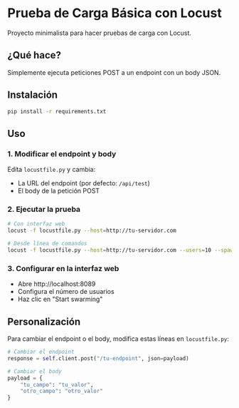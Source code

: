 # Prueba de Carga Básica con Locust

Proyecto minimalista para hacer pruebas de carga con Locust.

## ¿Qué hace?

Simplemente ejecuta peticiones POST a un endpoint con un body JSON.

## Instalación

```bash
pip install -r requirements.txt
```

## Uso

### 1. Modificar el endpoint y body

Edita `locustfile.py` y cambia:
- La URL del endpoint (por defecto: `/api/test`)
- El body de la petición POST

### 2. Ejecutar la prueba

```bash
# Con interfaz web
locust -f locustfile.py --host=http://tu-servidor.com

# Desde línea de comandos
locust -f locustfile.py --host=http://tu-servidor.com --users=10 --spawn-rate=2 --run-time=60s --headless
```

### 3. Configurar en la interfaz web

- Abre http://localhost:8089
- Configura el número de usuarios
- Haz clic en "Start swarming"

## Personalización

Para cambiar el endpoint o el body, modifica estas líneas en `locustfile.py`:

```python
# Cambiar el endpoint
response = self.client.post("/tu-endpoint", json=payload)

# Cambiar el body
payload = {
    "tu_campo": "tu_valor",
    "otro_campo": "otro_valor"
}
```

